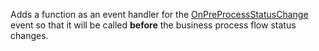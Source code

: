 Adds a function as an event handler for the [OnPreProcessStatusChange](../../../events/onpreprocessstatuschange.md) event so that it will be called **before** the business process flow status changes.